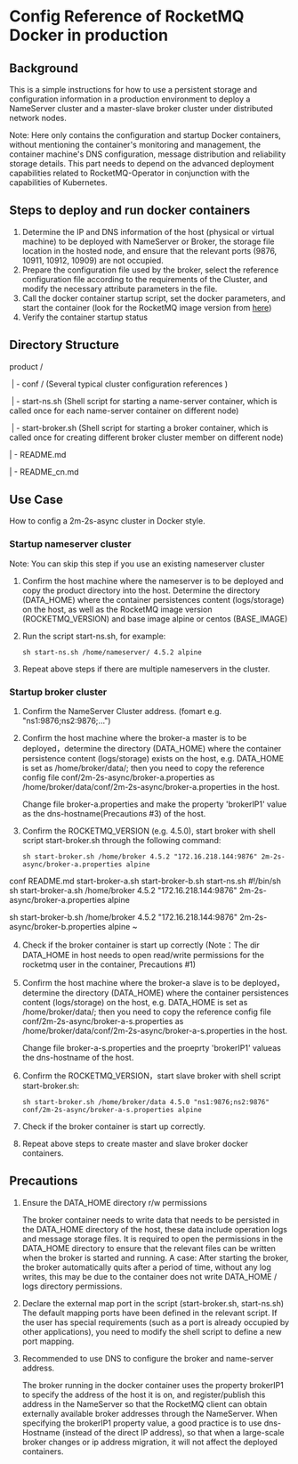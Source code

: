 # Config Reference of RocketMQ Docker in production

## Background

This is a simple instructions for how to use a persistent storage and configuration information in a production environment to deploy a NameServer cluster and a master-slave broker cluster under distributed network nodes. 

Note: Here only contains the configuration and startup Docker containers, without mentioning the container's monitoring and management, the container machine's DNS configuration, message distribution and reliability storage details. This part needs to depend on the advanced deployment capabilities related to RocketMQ-Operator in conjunction with the capabilities of Kubernetes.

## Steps to deploy and run docker containers

1. Determine the IP and DNS information of the host (physical or virtual machine) to be deployed with NameServer or Broker, the storage file location in the hosted node, and ensure that the relevant ports (9876, 10911, 10912, 10909) are not occupied.
2. Prepare the configuration file used by the broker, select the reference configuration file according to the requirements of the Cluster, and modify the necessary attribute parameters in the file.
3. Call the docker container startup script, set the docker parameters, and start the container (look for the RocketMQ image version from [here]())
4. Verify the container startup status

## Directory Structure

product /

​    | -  conf /   (Several typical cluster configuration references )

​    | - start-ns.sh (Shell script for starting a name-server container, which is called once for each name-server container on different node)

​    | - start-broker.sh (Shell script for starting a broker container, which is called once for creating different broker cluster member on different node)

   | - README.md 

   | - README_cn.md

## Use Case 

How to config a 2m-2s-async cluster in Docker style.

### Startup nameserver cluster 

Note: You can skip this step if you use an existing nameserver cluster

1. Confirm the host machine where the nameserver is to be deployed and copy the product directory into the host. Determine the directory (DATA_HOME) where the container persistences content (logs/storage) on the host,  as well as the RocketMQ image version (ROCKETMQ_VERSION) and base image alpine or centos (BASE_IMAGE)

2. Run the script start-ns.sh, for example:

   ```
   sh start-ns.sh /home/nameserver/ 4.5.2 alpine
   ```

3. Repeat above steps if there are multiple nameservers in the cluster.

### Startup broker cluster

1. Confirm the NameServer Cluster address. (fomart e.g. "ns1:9876;ns2:9876;...")

2. Confirm the host machine where the broker-a master is to be deployed，determine the directory (DATA_HOME) where the container persistence content (logs/storage) exists on the host, e.g. DATA_HOME is set as /home/broker/data/;  then you need to copy the reference config file conf/2m-2s-async/broker-a.properties as /home/broker/data/conf/2m-2s-async/broker-a.properties in the  host.

   Change file broker-a.properties and make the property 'brokerIP1' value as the dns-hostname(Precautions #3) of the host.

3. Confirm the ROCKETMQ_VERSION (e.g. 4.5.0), start broker with shell script start-broker.sh through the following command:

   ```
   sh start-broker.sh /home/broker 4.5.2 "172.16.218.144:9876" 2m-2s-async/broker-a.properties alpine
   ```

conf  README.md  start-broker-a.sh  start-broker-b.sh  start-ns.sh
#!/bin/sh
sh start-broker-a.sh /home/broker 4.5.2 "172.16.218.144:9876" 2m-2s-async/broker-a.properties alpine

sh start-broker-b.sh /home/broker 4.5.2 "172.16.218.144:9876" 2m-2s-async/broker-b.properties alpine
~                                                          

4. Check if the broker container is start up correctly (Note：The dir DATA_HOME in host needs to open read/write permissions  for the rocketmq user in the container, Precautions #1)

5. Confirm the host machine where the broker-a slave is to be deployed，determine the directory (DATA_HOME) where the container persistences content (logs/storage) on the host, e.g. DATA_HOME is set as /home/broker/data/;  then you need to copy the reference config file conf/2m-2s-async/broker-a-s.properties as /home/broker/data/conf/2m-2s-async/broker-a-s.properties in the  host.

   Change file broker-a-s.properties and the proeprty 'brokerIP1' valueas the dns-hostname of the host.

6. Confirm the ROCKETMQ_VERSION，start slave broker with shell script start-broker.sh:

   ```
   sh start-broker.sh /home/broker/data 4.5.0 "ns1:9876;ns2:9876" conf/2m-2s-async/broker-a-s.properties alpine
   ```

7. Check if the broker container is start up correctly.

8. Repeat above steps to create master and slave broker docker containers.

## Precautions

1. Ensure the DATA_HOME directory r/w permissions

   The broker container needs to write data that needs to be persisted in the DATA_HOME directory of the host, these data include operation logs and message storage files. It is required to open the permissions in the DATA_HOME directory to ensure that the relevant files can be written when the broker is started and running. 
      A case: After starting the broker, the broker automatically quits after a period of time, without any log writes, this may be due to the container does not write DATA_HOME / logs directory permissions.

2. Declare the external map port in the script (start-broker.sh, start-ns.sh)
   The default mapping ports have been defined in the relevant script. If the user has special requirements (such as a port is already occupied by other applications), you need to modify the shell script to define a new port mapping.

3. Recommended to use DNS to configure the broker and name-server address.

   The broker running in the docker container uses the property brokerIP1 to specify the address of the host it is on, and register/publish this address in the NameServer so that the RocketMQ client can obtain externally available broker addresses through the NameServer. When specifying the brokerIP1 property value, a good practice is to use dns- Hostname (instead of the direct IP address), so that when a large-scale broker changes or ip address migration, it will not affect the deployed containers.